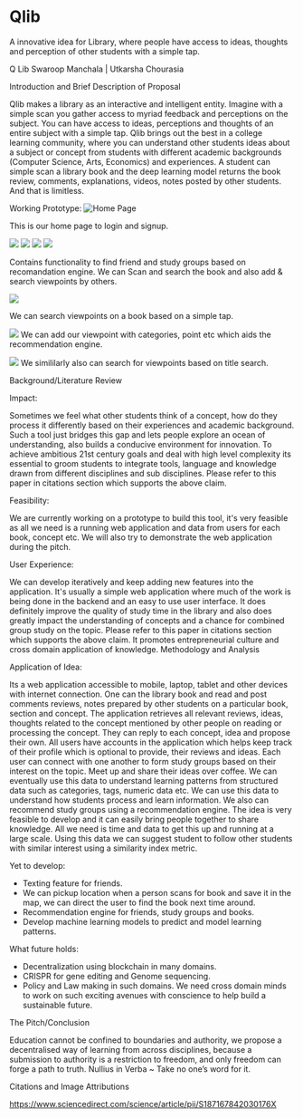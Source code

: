 # Qlib
A innovative idea for Library, where people have access to ideas, thoughts and perception of other students with a simple tap.

Q Lib
Swaroop Manchala | Utkarsha Chourasia


Introduction and Brief Description of Proposal


Qlib makes a library as an interactive and intelligent entity. Imagine with a simple scan you gather access to myriad feedback and perceptions on the subject. You can have access to ideas, perceptions and thoughts of an entire subject with a simple tap. Qlib brings out the best in a college learning community, where you can understand other students ideas about a subject or concept from students with different academic backgrounds (Computer Science, Arts, Economics) and experiences. A student can simple scan a library book and the deep learning model returns the book review, comments, explanations, videos, notes posted by other students. And that is limitless.

Working Prototype:
![Home Page](images/home.png)


This is our home page to login and signup.


![](images/signup.png)
![](images/email.png)
![](images/signin.png)
![](images/welcome.png)


Contains functionality to find friend and study groups based on recomandation engine. We can Scan and search the book and also add & search viewpoints by others.


![](images/scan.png)


We can search viewpoints on a book based on a simple tap. 


![](images/addpoint.png)
We can add our viewpoint with categories, point etc which aids the recommendation engine. 


![](images/searchpoint.png)
We simililarly also can search for viewpoints based on title search. 


Background/Literature Review


Impact:

Sometimes we feel what other students think of a concept, how do they process it differently based on their experiences and academic background. Such a tool just bridges this gap and lets people explore an ocean of understanding, also builds a conducive environment for innovation. To achieve ambitious 21st century goals and deal with high level complexity its essential to groom students to integrate tools, language and knowledge drawn from different disciplines and sub disciplines. Please refer to this paper in citations section which supports the above claim.

Feasibility:

We are currently working on a prototype to build this tool, it's very feasible as all we need is a running web application and data from users for each book, concept etc. We will also try to demonstrate the web application during the pitch.

User Experience:

We can develop iteratively and keep adding new features into the application. It's usually a simple web application where much of the work is being done in the backend and an easy to use user interface. It does definitely improve the quality of study time in the library and also does greatly impact the understanding of concepts and a chance for combined group study on the topic. Please refer to this paper in citations section
which supports the above claim. It promotes entrepreneurial culture and cross domain application of knowledge.
Methodology and Analysis

Application of Idea:

Its a web application accessible to mobile, laptop, tablet and other devices with internet connection. One can the library book and read and post comments reviews, notes prepared by other students on a particular book, section and concept. The application retrieves all relevant reviews, ideas, thoughts related to the concept mentioned by other people on reading or processing the concept. They can reply to each concept, idea and propose their own.
All users have accounts in the application which helps keep track of their profile which is optional to provide, their reviews and ideas. Each user can connect with one another to form study groups based on their interest on the topic. Meet up and share their ideas over coffee.
We can eventually use this data to understand learning patterns from structured data such as categories, tags, numeric data etc. We can use this data to understand how students process and learn information. We also can recommend study groups using a recommendation engine.
The idea is very feasible to develop and it can easily bring people together to share knowledge. All we need is time and data to get this up and running at a large scale. Using this data we can suggest student to follow other students with similar interest using a similarity index metric.

Yet to develop:
- Texting feature for friends.
- We can pickup location when a person scans for book and save it in the map, we can direct the user to find the book next time around. 
- Recommendation engine for friends, study groups and books.
- Develop machine learning models to predict and model learning patterns. 

What future holds:
- Decentralization using blockchain in many domains.
- CRISPR for gene editing and Genome sequencing.
- Policy and Law making in such domains. 
We need cross domain minds to work on such exciting avenues with conscience to help build a sustainable future. 


The Pitch/Conclusion

Education cannot be confined to boundaries and authority, we propose a decentralised way of learning from across disciplines, because a submission to authority is a restriction to freedom, and only freedom can forge a path to truth.
Nullius in Verba ~ Take no one’s word for it.

Citations and Image Attributions

https://www.sciencedirect.com/science/article/pii/S187167842030176X


